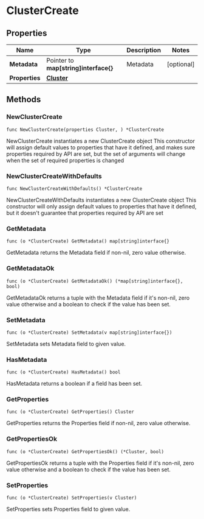 # ClusterCreate

## Properties

|Name | Type | Description | Notes|
|------------ | ------------- | ------------- | -------------|
|**Metadata** | Pointer to **map[string]interface{}** | Metadata | [optional] |
|**Properties** | [**Cluster**](Cluster.md) |  | |

## Methods

### NewClusterCreate

`func NewClusterCreate(properties Cluster, ) *ClusterCreate`

NewClusterCreate instantiates a new ClusterCreate object
This constructor will assign default values to properties that have it defined,
and makes sure properties required by API are set, but the set of arguments
will change when the set of required properties is changed

### NewClusterCreateWithDefaults

`func NewClusterCreateWithDefaults() *ClusterCreate`

NewClusterCreateWithDefaults instantiates a new ClusterCreate object
This constructor will only assign default values to properties that have it defined,
but it doesn't guarantee that properties required by API are set

### GetMetadata

`func (o *ClusterCreate) GetMetadata() map[string]interface{}`

GetMetadata returns the Metadata field if non-nil, zero value otherwise.

### GetMetadataOk

`func (o *ClusterCreate) GetMetadataOk() (*map[string]interface{}, bool)`

GetMetadataOk returns a tuple with the Metadata field if it's non-nil, zero value otherwise
and a boolean to check if the value has been set.

### SetMetadata

`func (o *ClusterCreate) SetMetadata(v map[string]interface{})`

SetMetadata sets Metadata field to given value.

### HasMetadata

`func (o *ClusterCreate) HasMetadata() bool`

HasMetadata returns a boolean if a field has been set.

### GetProperties

`func (o *ClusterCreate) GetProperties() Cluster`

GetProperties returns the Properties field if non-nil, zero value otherwise.

### GetPropertiesOk

`func (o *ClusterCreate) GetPropertiesOk() (*Cluster, bool)`

GetPropertiesOk returns a tuple with the Properties field if it's non-nil, zero value otherwise
and a boolean to check if the value has been set.

### SetProperties

`func (o *ClusterCreate) SetProperties(v Cluster)`

SetProperties sets Properties field to given value.



